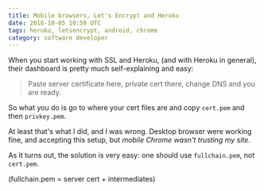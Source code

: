 ```yaml
---
title: Mobile browsers, Let's Encrypt and Heroku
date: 2016-10-05 10:59 UTC
tags: heroku, letsencrypt, android, chrome
category: software developer
---
```


When you start working with SSL and Heroku, (and with Heroku in general), their dashboard
is pretty much self-explaining and easy:

 > Paste server certificate here, private cert there, change DNS and you are ready.

So what you do is go to where your cert files are and copy `cert.pem`  and then `privkey.pem`.

At least that's what I did, and I was wrong. Desktop browser were working fine, and accepting this setup, but *mobile Chrome wasn't trusting my site*.

As it turns out, the solution is very easy: one should use `fullchain.pem`, not `cert.pem`.

(fullchain.pem = server cert + intermediates)
